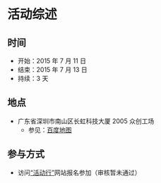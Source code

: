 # 活动综述

## 时间

- 开始：2015 年 7 月 11 日
- 结束：2015 年 7 月 13 日
- 持续：3 天

## 地点

- 广东省深圳市南山区长虹科技大厦 2005 众创工场
    - 参见：[百度地图](http://j.map.baidu.com/G3LHb)

## 参与方式

- 访问[“活动行”](http://www.huodongxing.com/)网站报名参加（审核暂未通过）
